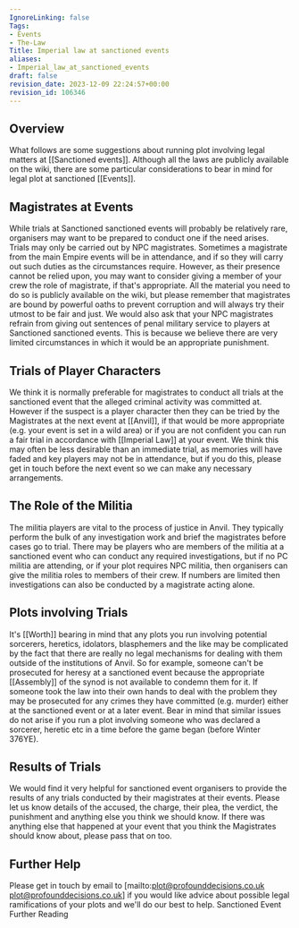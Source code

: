 ```yaml
---
IgnoreLinking: false
Tags:
- Events
- The-Law
Title: Imperial law at sanctioned events
aliases:
- Imperial_law_at_sanctioned_events
draft: false
revision_date: 2023-12-09 22:24:57+00:00
revision_id: 106346
---
```


## Overview
What follows are some suggestions about running plot involving legal matters at [[Sanctioned events]]. Although all the laws are publicly available on the wiki, there are some particular considerations to bear in mind for legal plot at sanctioned [[Events]].
## Magistrates at Events
While trials at Sanctioned sanctioned events will probably be relatively rare, organisers may want to be prepared to conduct one if the need arises. Trials may only be carried out by NPC magistrates. Sometimes a magistrate from the main Empire events will be in attendance, and if so they will carry out such duties as the circumstances require. However, as their presence cannot be relied upon, you may want to consider giving a member of your crew the role of magistrate, if that's appropriate. All the material you need to do so is publicly available on the wiki, but please remember that magistrates are bound by powerful oaths to prevent corruption and will always try their utmost to be fair and just. We would also ask that your NPC magistrates refrain from giving out sentences of penal military service to players at Sanctioned sanctioned events. This is because we believe there are very limited circumstances in which it would be an appropriate punishment.
## Trials of Player Characters
We think it is normally preferable for magistrates to conduct all trials at the sanctioned event that the alleged criminal activity was committed at. However if the suspect is a player character then they can be tried by the Magistrates at the next event at [[Anvil]], if that would be more appropriate (e.g. your event is set in a wild area) or if you are not confident you can run a fair trial in accordance with [[Imperial Law]] at your event. We think this may often be less desirable than an immediate trial, as memories will have faded and key players may not be in attendance, but if you do this, please get in touch before the next event so we can make any necessary arrangements.
## The Role of the Militia
The militia players are vital to the process of justice in Anvil. They typically perform the bulk of any investigation work and brief the magistrates before cases go to trial. There may be players who are members of the militia at a sanctioned event who can conduct any required investigations, but if no PC militia are attending, or if your plot requires NPC militia, then organisers can give the militia roles to members of their crew. If numbers are limited then investigations can also be conducted by a magistrate acting alone.
## Plots involving Trials
It's [[Worth]] bearing in mind that any plots you run involving potential sorcerers, heretics, idolators, blasphemers and the like may be complicated by the fact that there are really no legal mechanisms for dealing with them outside of the institutions of Anvil. So for example, someone can't be prosecuted for heresy at a sanctioned event because the appropriate [[Assembly]] of the synod is not available to condemn them for it. If someone took the law into their own hands to deal with the problem they may be prosecuted for any crimes they have committed (e.g. murder) either at the sanctioned event or at a later event.
Bear in mind that similar issues do not arise if you run a plot involving someone who was declared a sorcerer, heretic etc in a time before the game began (before Winter 376YE).
## Results of Trials
We would find it very helpful for sanctioned event organisers to provide the results of any trials conducted by their magistrates at their events. Please let us know details of the accused, the charge, their plea, the verdict, the punishment and anything else you think we should know. If there was anything else that happened at your event that you think the Magistrates should know about, please pass that on too.
## Further Help
Please get in touch by email to [mailto:plot@profounddecisions.co.uk plot@profounddecisions.co.uk] if you would like advice about possible legal ramifications of your plots and we'll do our best to help.
Sanctioned Event Further Reading